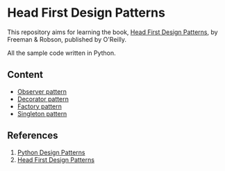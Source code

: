 # Head First Design Patterns
This repository aims for learning the book, [Head First Design Patterns](https://www.oreilly.com/library/view/head-first-design/0596007124/), by Freeman & Robson, published by O'Reilly.

All the sample code written in Python.

## Content
- [Observer pattern](observerpatttern)
- [Decorator pattern](decoratorpattern)
- [Factory pattern](factorypattern)
- [Singleton pattern](singletonpattern)

## References
1) [Python Design Patterns](https://refactoring.guru/design-patterns)
2) [Head First Design Patterns](https://www.oreilly.com/library/view/head-first-design/0596007124/)
